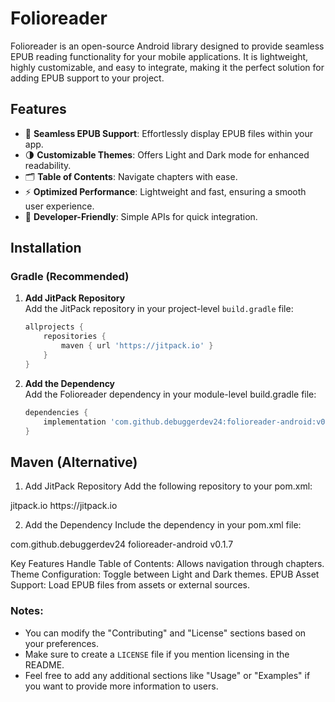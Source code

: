 # Folioreader

Folioreader is an open-source Android library designed to provide seamless EPUB reading functionality for your mobile applications. It is lightweight, highly customizable, and easy to integrate, making it the perfect solution for adding EPUB support to your project.

## Features

- 📖 **Seamless EPUB Support**: Effortlessly display EPUB files within your app.
- 🌗 **Customizable Themes**: Offers Light and Dark mode for enhanced readability.
- 🗂️ **Table of Contents**: Navigate chapters with ease.
- ⚡ **Optimized Performance**: Lightweight and fast, ensuring a smooth user experience.
- 🔧 **Developer-Friendly**: Simple APIs for quick integration.

## Installation

### Gradle (Recommended)

1. **Add JitPack Repository**  
   Add the JitPack repository in your project-level `build.gradle` file:

   ```gradle
   allprojects {
       repositories {
           maven { url 'https://jitpack.io' }
       }
   }

2. **Add the Dependency**  
Add the Folioreader dependency in your module-level build.gradle file:
   ```gradle
   dependencies {
       implementation 'com.github.debuggerdev24:folioreader-android:v0.1.7'
   }

## Maven (Alternative)
1. Add JitPack Repository
Add the following repository to your pom.xml:
<repositories>
    <repository>
        <id>jitpack.io</id>
        <url>https://jitpack.io</url>
    </repository>
</repositories>

2. Add the Dependency
Include the dependency in your pom.xml file:
<dependency>
    <groupId>com.github.debuggerdev24</groupId>
    <artifactId>folioreader-android</artifactId>
    <version>v0.1.7</version>
</dependency>

Key Features
Handle Table of Contents: Allows navigation through chapters.
Theme Configuration: Toggle between Light and Dark themes.
EPUB Asset Support: Load EPUB files from assets or external sources.



### Notes:
- You can modify the "Contributing" and "License" sections based on your preferences.
- Make sure to create a `LICENSE` file if you mention licensing in the README.
- Feel free to add any additional sections like "Usage" or "Examples" if you want to provide more information to users.
